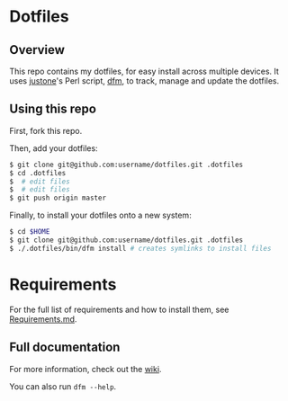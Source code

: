 # Dotfiles

## Overview

This repo contains my dotfiles, for easy install across multiple devices. It
uses [justone](https://github.com/justone)'s Perl script,
[dfm](https://github.com/justone/dfm), to track, manage and update the dotfiles.

## Using this repo

First, fork this repo.

Then, add your dotfiles:

```bash
$ git clone git@github.com:username/dotfiles.git .dotfiles
$ cd .dotfiles
$  # edit files
$  # edit files
$ git push origin master
```

Finally, to install your dotfiles onto a new system:

```bash
$ cd $HOME
$ git clone git@github.com:username/dotfiles.git .dotfiles
$ ./.dotfiles/bin/dfm install # creates symlinks to install files
```

# Requirements

For the full list of requirements and how to install them, see
[Requirements.md](https://github.com/drewsberry/dotfiles/blob/master/Requirements.md).

## Full documentation

For more information, check out the [wiki](http://github.com/justone/dotfiles/wiki).

You can also run `dfm --help`.
